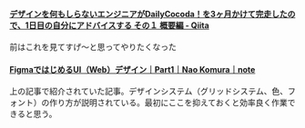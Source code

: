 #### [デザインを何もしらないエンジニアがDailyCocoda！を3ヶ月かけて完走したので、1日目の自分にアドバイスする その１ 概要編 - Qiita](https://qiita.com/ampersand-dev/items/e0768faf4b7260fc28d6)

前はこれを見てすげ〜と思ってやりたくなった

#### [FigmaではじめるUI（Web）デザイン｜Part1｜Nao Komura｜note](https://note.com/sixa_nao/n/n7603a9bc7580)

上の記事で紹介されていた記事。デザインシステム（グリッドシステム、色、フォント）の作り方が説明されている。最初にここを抑えておくと効率良く作業できると思う。
